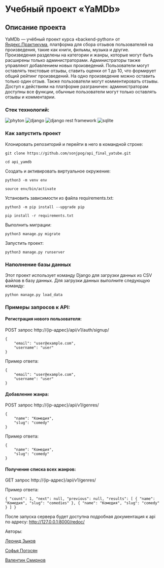 # Учебный проект «YaMDb»

## Описание проекта

YaMDb — учёбный проект курса «backend-python» от [Яндекс.Практикума](https://practicum.yandex.ru), платформа для сбора отзывов пользователей на произведения, такие как книги, фильмы, музыка и другие. Произведения разделены на категории и жанры, которые могут быть расширены только администраторами. Администраторы также управляют добавлением новых произведений. Пользователи могут оставлять текстовые отзывы, ставить оценки от 1 до 10, что формирует общий рейтинг произведений. На одно произведение можно оставить только один отзыв. Также пользователи могут комментировать отзывы. Доступ к действиям на платформе разграничен: администраторам доступны все функции, обычные пользователи могут только оставлять отзывы и комментарии.


### Стек технологий:
![phyton](https://camo.githubusercontent.com/26a0e33a85ddbcd406bb08d8156ed000f0ce3b37e0fa9b709ce266fb718444f8/68747470733a2f2f696d672e736869656c64732e696f2f62616467652f507974686f6e2d4646464646463f7374796c653d666f722d7468652d6261646765266c6f676f3d707974686f6e266c6f676f436f6c6f723d333737364142) ![django](https://camo.githubusercontent.com/69aeb85bd99470605532b2d8029f1d5f4db8982e0aba648e54720192bc1a62ea/68747470733a2f2f696d672e736869656c64732e696f2f62616467652f646a616e676f2d4646464646463f7374796c653d666f722d7468652d6261646765266c6f676f3d646a616e676f266c6f676f436f6c6f723d303832453038) ![django rest framework](https://camo.githubusercontent.com/7201b78bcadecbe742d7f2e3be84b0688ca18d4af76c97a3c9b12fb58dcbc27a/68747470733a2f2f696d672e736869656c64732e696f2f62616467652f446a616e676f2052455354204672616d65776f726b2d4646464646463f7374796c653d666f722d7468652d6261646765266c6f676f3d266c6f676f436f6c6f723d333631353038) ![sqlite](https://camo.githubusercontent.com/9129552136a7b150d218a831da826862017927b5bfe7cb3d9eaa2b1ba8c24ce6/68747470733a2f2f696d672e736869656c64732e696f2f62616467652f53514c6974652d4646464646463f7374796c653d666f722d7468652d6261646765266c6f676f3d53514c697465266c6f676f436f6c6f723d303033423537)

### Как запустить проект

Клонировать репозиторий и перейти в него в командной строке:
```
git clone https://github.com/sonjpog/api_final_yatube.git
```
```
cd api_yamdb
```
Cоздать и активировать виртуальное окружение:
```
python3 -m venv env
```
```
source env/bin/activate
```
Установить зависимости из файла requirements.txt:
```
python3 -m pip install --upgrade pip
```
```
pip install -r requirements.txt
```
Выполнить миграции:
```
python3 manage.py migrate
```
Запустить проект:
```
python3 manage.py runserver
```

### Наполнение базы данных

Этот проект использует команду Django для загрузки данных из CSV файлов в базу данных. Для загрузки данных выполните следующую команду: 

```
python manage.py load_data
```


### Примеры запросов к API:
#### Регистрация нового пользователя: 

POST запрос http://{ip-адрес}/api/v1/auth/signup/

```
{
    "email": "user@example.com",
    "username": "user"
}
```

Пример ответа:
```
{
    "email": "user@example.com",
    "username": "user"
}
```

#### Добавление жанра: 

POST запрос http://{ip-адрес}/api/v1/genres/

```
{
    "name": "Комедия",
    "slug": "comedy"
}
```

Пример ответа:
```
{
    "name": "Комедия",
    "slug": "comedy"
}
```

#### Получение списка всех жанров: 

GET запрос http://{ip-адрес}/api/v1/genres/

Пример ответа:
```
{ "count": 1, "next": null, "previous": null, "results": [ { "name": "Комедия", "slug": "comedies" }, { "name": "Комедия", "slug": "comedy" } ] }
```

После запуска сервера будет доступна подробная документация к api по адресу: http://127.0.0.1:8000/redoc/



Авторы: 

[Леонид Зыков](https://github.com/LeonidZ92)

[Софья Погосян](https://github.com/sonjpog)

[Валентин Смирнов](https://github.com/ValentinSmir)